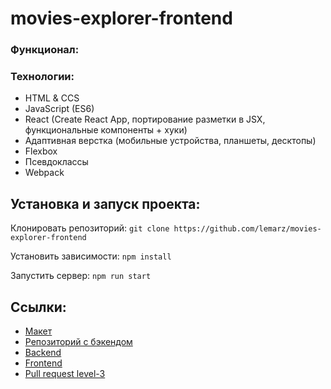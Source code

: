 # movies-explorer-frontend

### Функционал:


### Технологии:
+ HTML & CCS
+ JavaScript (ES6)
+ React (Create React App, портирование разметки в JSX, функциональные компоненты + хуки)
+ Адаптивная верстка (мобильные устройства, планшеты, десктопы)
+ Flexbox
+ Псевдоклассы
+ Webpack


## Установка и запуск проекта:
Клонировать репозиторий: `git clone https://github.com/lemarz/movies-explorer-frontend`

Установить зависимости: `npm install`

Запустить сервер: `npm run start`

## Ссылки:
+ [Макет](https://disk.yandex.ru/d/XvBdWqkYPqxO-A)
+ [Репозиторий с бэкендом](https://github.com/lemarz/movies-explorer-api)
+ [Backend](http://movies-explorer.space)
+ [Frontend](http://movies-finder.nomoredomainsclub.ru/saved-movies)
+ [Pull request level-3](https://github.com/lemarz/movies-explorer-frontend/pull/2)
